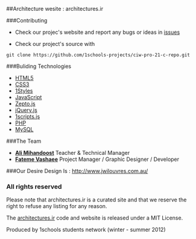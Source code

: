 ##Architecture wesite : architectures.ir


###Contributing

* Check our projec's website and report any bugs or ideas in [issues](https://github.com/1schools-projects/ciw-pro-21-c-repo/issues)

* Check our project's source with
```
git clone https://github.com/1schools-projects/ciw-pro-21-c-repo.git
```
###Buliding Technologies

* [HTML5](http://ali.md/wiki/html5)
* [CSS3](http://ali.md/css3ref)
* [1Styles](http://ali.md/1styles)
* [JavaScript](http://ali.md/wiki/javascript)
* [Zepto.js](http://ali.md/zepto.js)
* [jQuery.js](http://ali.md/jquery.js)
* [1scripts.js](http://ali.md/1scripts.js)
* [PHP](http://ali.md/php/)
* [MySQL](http://ali.md/wiki/mysql)

###The Team


* [**Ali Mihandoost**](http://github.com/Alimd) Teacher  & Technical Manager
* [**Fateme Vashaee**](http://github.com/f-varshia) Project Manager / Graphic Designer / Developer

###Our Desire Design Is : http://www.jwilouvres.com.au/


### All rights reserved ###

Please note that architectures.ir is a curated site and that we reserve the right to refuse any listing for any reason.

The [architectures.ir](http://architectures.ir) code and website is released under a MIT License.

Produced by 1schools students network (winter - summer 2012)
